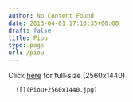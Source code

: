 ```yaml
---
author: No Content Found
date: 2013-04-01 17:16:35+00:00
draft: false
title: Piou
type: page
url: /piou
---
```


Click [here](http://s3.amazonaws.com/v6.production.assets/1340792968382-5OQV9G0KNT4C1ST44A4T) for full-size (2560x1440)


  
      ![](Piou+2560x1440.jpg)

